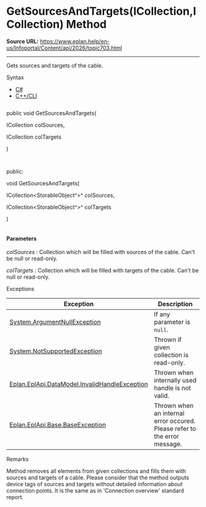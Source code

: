 # GetSourcesAndTargets(ICollection<StorableObject>,ICollection<StorableObject>) Method

**Source URL:** https://www.eplan.help/en-us/Infoportal/Content/api/2026/topic703.html

---

Gets sources and targets of the cable.

Syntax

- [C#](#i-syntax-CS)
- [C++/CLI](#i-syntax-CPP2005)

```
```
public void GetSourcesAndTargets( 

   ICollection<StorableObject> colSources,

   ICollection<StorableObject> colTargets

)
```
```

```
```
public:

void GetSourcesAndTargets( 

   ICollection<StorableObject^>^ colSources,

   ICollection<StorableObject^>^ colTargets

)
```
```

#### Parameters

*colSources*
:   Collection which will be filled with sources of the cable. Can't be null or read-only.

*colTargets*
:   Collection which will be filled with targets of the cable. Can't be null or read-only.

Exceptions

| Exception | Description |
| --- | --- |
| [System.ArgumentNullException](#) | If any parameter is `null`. |
| [System.NotSupportedException](#) | Thrown if given collection is read-only. |
| [Eplan.EplApi.DataModel.InvalidHandleException](Eplan.EplApi.DataModelu~Eplan.EplApi.DataModel.InvalidHandleException.html) | Thrown when internally used handle is not valid. |
| [Eplan.EplApi.Base.BaseException](Eplan.EplApi.Baseu~Eplan.EplApi.Base.BaseException.html) | Thrown when an internal error occured. Please refer to the error message. |

Remarks

Method removes all elements from given collections and fills them with sources and targets of a cable. Please consider that the method outputs device tags of sources and targets without detailed information about connection points. It is the same as in 'Connection overview' standard report.
